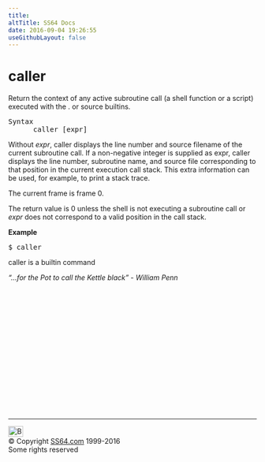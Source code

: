 ```yaml
---
title:
altTitle: SS64 Docs
date: 2016-09-04 19:26:55
useGithubLayout: false
---
```

<!-- #BeginLibraryItem "/Library/head_osx.lbi" --><!-- #EndLibraryItem --><h1>caller</h1> 
<p>Return the context of any active subroutine call (a shell function or a script) executed with the . or <span class="code">source</span> builtins.</p>
<pre>Syntax
      caller [expr]</pre>
<p>Without <i>expr</i>, caller displays the line number and source filename
of the current subroutine call.  If a non-negative integer is supplied as  expr,  caller  displays
  the line number, subroutine name, and source file corresponding to that position in the
current execution call stack.  This extra information can be used, for  example,  to  print  a
stack  trace.   </p>
<p>The  current  frame is frame 0.  </p>
<p>The return value is 0 unless the shell is not
executing a subroutine call or <i>expr</i> does not correspond to a valid position in the call stack.</p>
<p><b>Example</b></p>
<pre>$ caller</pre>
<p> caller is a builtin command</p>
<p class="quote"><i>“...for the Pot to call the Kettle black” - William Penn</i></p><!-- #BeginLibraryItem "/Library/foot_osx.lbi" --><p>
<!-- OSX300 -->
<ins class="adsbygoogle" style="display:inline-block;width:300px;height:250px" data-ad-client="ca-pub-6140977852749469" data-ad-slot="1823340303"></ins>
<script>
(adsbygoogle = window.adsbygoogle || []).push({});
</script></p>
<hr>
<div id="bl" class="footer"><a href="caller.html#"><img src="../images/top.png" width="30" height="22" alt="Back to the Top"></a></div>
<div id="br" class="footer, tagline">© Copyright <a href="../index.html">SS64.com</a> 1999-2016<br>
Some rights reserved</div><!-- #EndLibraryItem -->
